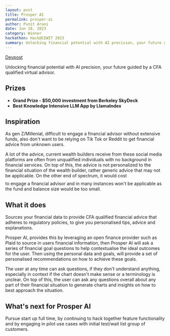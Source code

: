 ```yaml
---
layout: post
title: Prosper AI
permalink: prosper-ai
author: Punit Arani
date: Jun 18, 2023
category: Winner
hackathon: Hack@CEWIT 2023
summary: Unlocking financial potential with AI precision, your future guided by a CFA qualified virtual advisor.
---
```


[Devpost](https://devpost.com/software/prosper-ai)

Unlocking financial potential with AI precision, your future guided by a CFA qualified virtual advisor.

## Prizes

- **Grand Prize - $50,000 investment from Berkeley SkyDeck**
- **Best Knowledge Intensive LLM App by LlamaIndex**

## Inspiration

As gen Z/Millenial, difficult to engage a financial advisor without extensive funds, also don't want to be relying on Tik Tok or Reddit to get financial advice from unknown users.

A lot of the advice, current wealth builders receive from these social media platforms are often from unqualified individuals with no background in financial services. On top of this, the advice is not personalized to the financial situation of the wealth builder, rather generic advice that may not be applicable. On the other end of spectrum, it would cost $$$$ to engage a financial advisor and in many instances won't be applicable as the fund and balance size would be too small.

## What it does

Sources your financial data to provide CFA qualified financial advice that adheres to regulatory policies, to give you personalised tips, advice and explanations.

Prosper AI, provides this by leveraging an open finance provider such as Plaid to source in users financial information, then Prosper AI will ask a series of financial goal questions to help contextualise the ideal outcomes for the user. Then using the personal data and goals, will provide a set of personalised recommendations on how to achieve these goals.

The user at any time can ask questions, if they don't understand anything, especially in context if the chart doesn't make sense or a terminology is unclear. On top of this, the user can ask any questions overall about any part of their financial situation to generate charts and insights on how to best approach the situation.

## What's next for Prosper AI

Pursue start up full time, by continuing to hack together feature functionality and by engaging in pilot use cases with initial test/wait list group of customers.
